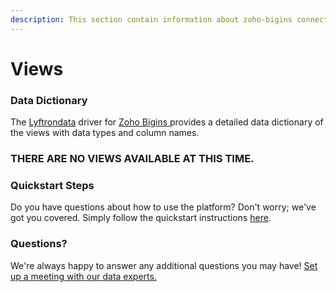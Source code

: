 ```yaml
---
description: This section contain information about zoho-bigins connector views information
---
```


# Views

### Data Dictionary

The [Lyftrondata](https://www.lyftrondata.com/) driver for [Zoho Bigins](https://www.lyftrondata.com/integration/commerce-analytics/zoho-bigins/)[ ](https://www.lyftrondata.com/integration/zoho-bigins/)provides a detailed data dictionary of the views with data types and column names.

### THERE ARE NO VIEWS AVAILABLE AT THIS TIME.

###

### Quickstart Steps

Do you have questions about how to use the platform? Don't worry; we've got you covered. Simply follow the quickstart instructions [here](../).

### Questions? <a href="#questions" id="questions"></a>

We're always happy to answer any additional questions you may have! [Set up a meeting with our data experts.](https://www.lyftrondata.com/book-a-meeting/)
